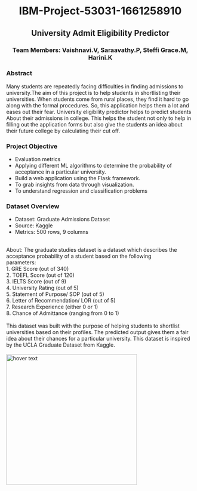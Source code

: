 # <p align="center"> IBM-Project-53031-1661258910 
## <p align="center">University Admit Eligibility Predictor
### <p align="center">Team Members: Vaishnavi.V, Saraavathy.P, Steffi Grace.M, Harini.K </p>
### Abstract
Many students are repeatedly facing difficulties in finding admissions to university.The aim of this project is to help students in shortlisting their universities.
When students come from rural places, they find it hard to go along with the formal procedures. So, this application helps them a lot and eases out their fear. 
University eligibility predictor helps to predict students About their admissions in college. This helps the student not only to help in filling out the application
forms but also give the students an idea about their future college by calculating their cut off.
### Project Objective 
* Evaluation metrics
* Applying different ML algorithms to determine the probability of acceptance in a particular university.
* Build a web application using the Flask framework.
* To grab insights from data through visualization.
* To understand regression and classification problems
### Dataset Overview
* Dataset: Graduate Admissions Dataset
* Source: Kaggle
* Metrics: 500 rows, 9 columns</br>
</br>
About: The graduate studies dataset is a dataset which describes the acceptance probability of a student based on the following
</br>parameters:
</br>1. GRE Score (out of 340)
</br>2. TOEFL Score (out of 120)
</br>3. IELTS Score (out of 9)
</br>4. University Rating (out of 5)
</br>5. Statement of Purpose/ SOP (out of 5)
</br>6. Letter of Recommendation/ LOR (out of 5)
</br>7. Research Experience (either 0 or 1)
</br>8. Chance of Admittance (ranging from 0 to 1)
</br>
</br>
This dataset was built with the purpose of helping students to shortlist universities based on their profiles. The predicted output gives them a fair idea about their chances for a particular university. This dataset is inspired by the UCLA Graduate Dataset from Kaggle.
</br>
</br>
<img src="" width="350" title="hover text">

